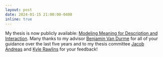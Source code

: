 ```yaml
---
layout: post
date: 2024-01-15 21:00:00-0400
inline: true
---
```


My thesis is now publicly available: [Modeling Meaning for Description and Interaction](https://jscholarship.library.jhu.edu/items/55f80bf4-7c24-4e27-b158-3fa6b8ce1da8). Many thanks to my advisor [Benjamin Van Durme](https://www.cs.jhu.edu/~vandurme/) for all of your guidance over the last five years and to my thesis committee [Jacob Andreas](https://web.mit.edu/jda/www/) and [Kyle Rawlins](https://rawlins.io) for your feedback!
